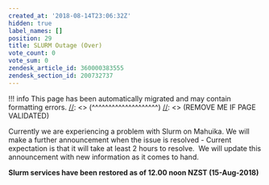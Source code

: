 ```yaml
---
created_at: '2018-08-14T23:06:32Z'
hidden: true
label_names: []
position: 29
title: SLURM Outage (Over)
vote_count: 0
vote_sum: 0
zendesk_article_id: 360000383555
zendesk_section_id: 200732737
---
```



[//]: <> (REMOVE ME IF PAGE VALIDATED)
[//]: <> (vvvvvvvvvvvvvvvvvvvv)
!!! info
    This page has been automatically migrated and may contain formatting errors.
[//]: <> (^^^^^^^^^^^^^^^^^^^^)
[//]: <> (REMOVE ME IF PAGE VALIDATED)
<p>Currently we are experiencing a problem with Slurm on Mahuika. We will make a further announcement when the issue is resolved - Current expectation is that it will take at least 2 hours to resolve.  We will update this announcement with new information as it comes to hand.</p>
<p><strong>Slurm services have been restored as of 12.00 noon NZST (15-Aug-2018)</strong></p>